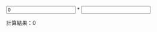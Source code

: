 <form method="get" action="output.html" oninput="result.value = Number(S.value) * Number(b.value) * {return Math.exp(-9 * 9 / 2) / Math.sqrt(2 * Math.PI);};">

<p><input type="number" name="S" value="0"> * <input type="number" name="b"</p>

<p>計算結果：<output name="result">0</output></p>

</form>
 

